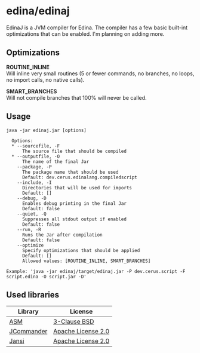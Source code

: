 # edina/edinaj

EdinaJ is a JVM compiler for Edina. The compiler has a few basic built-int optimizations that can be enabled. I'm planning on adding more.

## Optimizations

**ROUTINE_INLINE**\
Will inline very small routines (5 or fewer commands, no branches, no loops, no import calls, no native calls).

**SMART_BRANCHES**\
Will not compile branches that 100% will never be called.

## Usage

```
java -jar edinaj.jar [options]

  Options:
  * --sourcefile, -F
      The source file that should be compiled
  * --outputfile, -O
      The name of the final Jar
    --package, -P
      The package name that should be used
      Default: dev.cerus.edinalang.compiledscript
    --include, -I
      Directories that will be used for imports
      Default: []
    --debug, -D
      Enables debug printing in the final Jar
      Default: false
    --quiet, -Q
      Suppresses all stdout output if enabled
      Default: false
    --run, -R
      Runs the Jar after compilation
      Default: false
    --optimize
      Specify optimizations that should be applied
      Default: []
      Allowed values: [ROUTINE_INLINE, SMART_BRANCHES]
      
Example: 'java -jar edinaj/target/edinaj.jar -P dev.cerus.script -F script.edina -O script.jar -D'
```

## Used libraries

| Library                                            | License                                                                                      |
|----------------------------------------------------|----------------------------------------------------------------------------------------------|
| [ASM](https://gitlab.ow2.org/asm/asm)              | [3-Clause BSD](https://gitlab.ow2.org/asm/asm/-/raw/master/LICENSE.txt)                      |
| [JCommander](https://github.com/cbeust/jcommander) | [Apache License 2.0](https://raw.githubusercontent.com/cbeust/jcommander/master/license.txt) |
| [Jansi](https://github.com/fusesource/jansi)       | [Apache License 2.0](https://raw.githubusercontent.com/fusesource/jansi/master/license.txt)  |